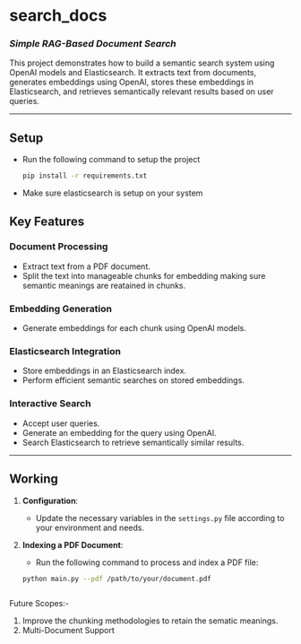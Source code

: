 # **search_docs**  
### *Simple RAG-Based Document Search*

This project demonstrates how to build a semantic search system using OpenAI models and Elasticsearch. It extracts text from documents, generates embeddings using OpenAI, stores these embeddings in Elasticsearch, and retrieves semantically relevant results based on user queries.

---

## **Setup**

- Run the following command to setup the project
  ```bash
  pip install -r requirements.txt

- Make sure elasticsearch is setup on your system

## **Key Features**

### **Document Processing**
- Extract text from a PDF document.
- Split the text into manageable chunks for embedding making sure semantic meanings are reatained in chunks.

### **Embedding Generation**
- Generate embeddings for each chunk using OpenAI models.

### **Elasticsearch Integration**
- Store embeddings in an Elasticsearch index.
- Perform efficient semantic searches on stored embeddings.

### **Interactive Search**
- Accept user queries.
- Generate an embedding for the query using OpenAI.
- Search Elasticsearch to retrieve semantically similar results.

---

## **Working**

1. **Configuration**:
   - Update the necessary variables in the `settings.py` file according to your environment and needs.

2. **Indexing a PDF Document**:
   - Run the following command to process and index a PDF file:
   ```bash
   python main.py --pdf /path/to/your/document.pdf



Future Scopes:-
1. Improve the chunking methodologies to retain the sematic meanings.
2. Multi-Document Support